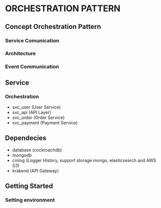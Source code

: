 # ORCHESTRATION PATTERN

## Concept Orchestration Pattern
### Service Comunication

### Architecture

### Event Communication

## Service
### Orchestration
- svc_user (User Service)
- svc_api (API Layer)
- svc_order (Order Service)
- svc_payment (Payment Service)

## Dependecies
- database (cockroachdb)
- mongodb
- cinlog (Logger History, support storage mongo, elasticsearch and AWS S3)
- krakend (API Gateway)

## Getting Started
### Setting environment